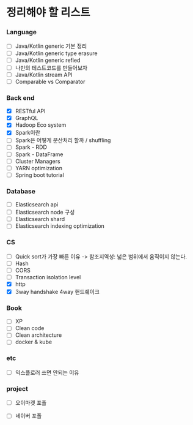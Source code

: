 # 정리해야 할 리스트

### Language

- [ ] Java/Kotlin generic 기본 정리
- [ ] Java/Kotlin generic type erasure
- [ ] Java/Kotlin generic refied
- [ ] 나만의 테스트코드를 만들어보자
- [ ] Java/Kotlin stream API
- [ ] Comparable vs Comparator

### Back end

- [x] RESTful API
- [x] GraphQL
- [x] Hadoop Eco system
- [x] Spark이란
- [ ] Spark은 어떻게  분산처리 할까 / shuffling
- [ ] Spark - RDD
- [ ] Spark - DataFrame
- [ ] Cluster Managers 
- [ ] YARN optimization
- [ ] Spring boot tutorial

### Database

- [ ] Elasticsearch api
- [ ] Elasticsearch node 구성
- [ ] Elasticsearch shard
- [ ] Elasticsearch indexing optimization

### CS

- [ ] Quick sort가 가장 빠른 이유 -> 참조지역성: 넓은 범위에서 움직이지 않는다.
- [ ] Hash
- [ ] CORS
- [ ] Transaction isolation level
- [x] http
- [x] 3way handshake 4way 핸드쉐이크

### Book

- [ ] XP
- [ ] Clean code
- [ ] Clean architecture
- [ ] docker & kube

### etc

- [ ] 익스플로러 쓰면 안되는 이유

### project

- [ ] 오이마켓 포폴
- [ ] 네이버 포폴



